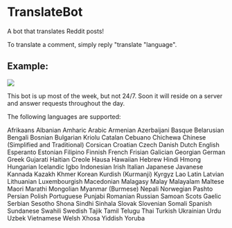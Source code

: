 # TranslateBot

A bot that translates Reddit posts! 

To translate a comment, simply reply "translate "language". 

## Example:

![](https://github.com/stirlingcarter/TranslateBot/master/example.jpg)

This bot is up most of the week, but not 24/7. Soon it will reside on a server and answer requests throughout the day. 

The following languages are supported: 

Afrikaans
Albanian
Amharic
Arabic
Armenian
Azerbaijani
Basque
Belarusian
Bengali
Bosnian
Bulgarian
Kriolu
Catalan
Cebuano
Chichewa
Chinese (Simplified and Traditional)
Corsican
Croatian
Czech
Danish
Dutch
English
Esperanto
Estonian
Filipino
Finnish
French
Frisian
Galician
Georgian
German
Greek
Gujarati
Haitian Creole
Hausa
Hawaiian
Hebrew
Hindi
Hmong
Hungarian
Icelandic
Igbo
Indonesian
Irish
Italian
Japanese
Javanese
Kannada
Kazakh
Khmer
Korean
Kurdish (Kurmanji)
Kyrgyz
Lao
Latin
Latvian
Lithuanian
Luxembourgish
Macedonian
Malagasy
Malay
Malayalam
Maltese
Maori
Marathi
Mongolian
Myanmar (Burmese)
Nepali
Norwegian
Pashto
Persian
Polish
Portuguese
Punjabi
Romanian
Russian
Samoan
Scots Gaelic
Serbian
Sesotho
Shona
Sindhi
Sinhala
Slovak
Slovenian
Somali
Spanish
Sundanese
Swahili
Swedish
Tajik
Tamil
Telugu
Thai
Turkish
Ukrainian
Urdu
Uzbek
Vietnamese
Welsh
Xhosa
Yiddish
Yoruba
